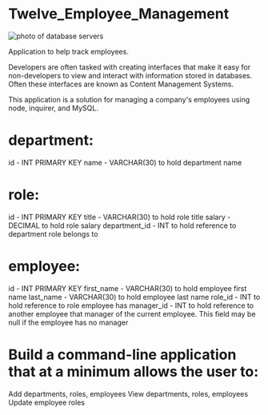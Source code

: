 # Twelve_Employee_Management

![photo of database servers](https://user-images.githubusercontent.com/55456375/76482963-62839680-63db-11ea-8dc0-35b92c5c0b18.png)

Application to help track employees. 

Developers are often tasked with creating interfaces that make it easy for non-developers to view and interact with information stored in databases. Often these interfaces are known as Content Management Systems. 

This application is a solution for managing a company's employees using node, inquirer, and MySQL.

# department:
id - INT PRIMARY KEY
name - VARCHAR(30) to hold department name

# role:

id - INT PRIMARY KEY
title -  VARCHAR(30) to hold role title
salary -  DECIMAL to hold role salary
department_id -  INT to hold reference to department role belongs to

# employee:

id - INT PRIMARY KEY
first_name - VARCHAR(30) to hold employee first name
last_name - VARCHAR(30) to hold employee last name
role_id - INT to hold reference to role employee has
manager_id - INT to hold reference to another employee that manager of the current employee. This field may be null if the employee has no manager

# Build a command-line application that at a minimum allows the user to:

Add departments, roles, employees
View departments, roles, employees
Update employee roles